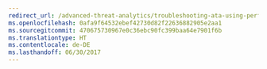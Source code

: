 ```yaml
---
redirect_url: /advanced-threat-analytics/troubleshooting-ata-using-perf-counters
ms.openlocfilehash: 0afa9f64532ebef42730d82f22636882905e2aa1
ms.sourcegitcommit: 470675730967e0c36ebc90fc399baa64e7901f6b
ms.translationtype: HT
ms.contentlocale: de-DE
ms.lasthandoff: 06/30/2017
---
```


